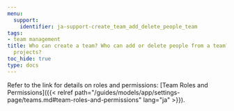 ```yaml
---
menu:
  support:
    identifier: ja-support-create_team_add_delete_people_team
tags:
- team management
title: Who can create a team? Who can add or delete people from a team? Who can delete
  projects?
toc_hide: true
type: docs
---
```


Refer to the link for details on roles and permissions: [Team Roles and Permissions]({{< relref path="/guides/models/app/settings-page/teams.md#team-roles-and-permissions" lang="ja" >}}).
